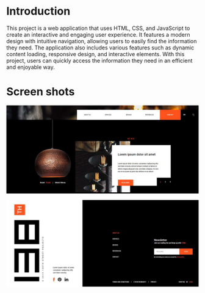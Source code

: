 # Introduction

This project is a web application that uses HTML, CSS, and JavaScript to create an interactive and engaging user experience. It features a modern design with intuitive navigation, allowing users to easily find the information they need. The application also includes various features such as dynamic content loading, responsive design, and interactive elements. With this project, users can quickly access the information they need in an efficient and enjoyable way.


# Screen shots
![App Screenshot](https://raw.githubusercontent.com/Dreamer474747/Dreamer474747.github.io/main/light%20webshop/main.JPG)

![App Screenshot](https://raw.githubusercontent.com/Dreamer474747/Dreamer474747.github.io/main/light%20webshop/footer.JPG)
